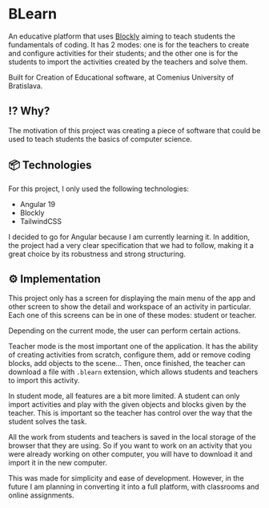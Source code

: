 # BLearn

An educative platform that uses [Blockly](https://developers.google.com/blockly) 
aiming to teach students the fundamentals of coding. It has 2 modes: one is for
the teachers to create and configure activities for their students; and the other
one is for the students to import the activities created by the teachers and
solve them.

Built for Creation of Educational software, at Comenius University of Bratislava.

## ⁉️ Why?

The motivation of this project was creating a piece of software that could be
used to teach students the basics of computer science.

## 📦 Technologies

For this project, I only used the following technologies:

- Angular 19
- Blockly
- TailwindCSS

I decided to go for Angular because I am currently learning it. In addition, the
project had a very clear specification that we had to follow, making it a great
choice by its robustness and strong structuring.

## ⚙️ Implementation

This project only has a screen for displaying the main menu of the app and other
screen to show the detail and workspace of an activity in particular. Each one
of this screens can be in one of these modes: student or teacher.

Depending on the current mode, the user can perform certain actions.

Teacher mode is the most important one of the application. It has the ability of
creating activities from scratch, configure them, add or remove coding blocks, add 
objects to the scene...
Then, once finished, the teacher can download a file with `.blearn` extension,
which allows students and teachers to import this activity.

In student mode, all features are a bit more limited. A student can only import
activities and play with the given objects and blocks given by the teacher.
This is important so the teacher has control over the way that the student solves
the task.

All the work from students and teachers is saved in the local storage of the browser
that they are using. So if you want to work on an activity that you were already
working on other computer, you will have to download it and import it in the
new computer.

This was made for simplicity and ease of development. However, in the future
I am planning in converting it into a full platform, with classrooms and online
assignments.
